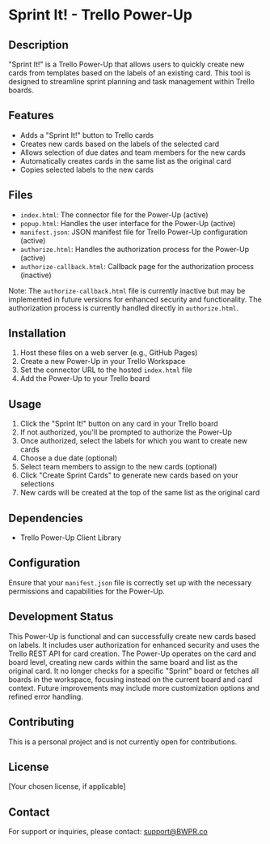 # Sprint It! - Trello Power-Up

## Description
"Sprint It!" is a Trello Power-Up that allows users to quickly create new cards from templates based on the labels of an existing card. This tool is designed to streamline sprint planning and task management within Trello boards.

## Features
- Adds a "Sprint It!" button to Trello cards
- Creates new cards based on the labels of the selected card
- Allows selection of due dates and team members for the new cards
- Automatically creates cards in the same list as the original card
- Copies selected labels to the new cards

## Files
- `index.html`: The connector file for the Power-Up (active)
- `popup.html`: Handles the user interface for the Power-Up (active)
- `manifest.json`: JSON manifest file for Trello Power-Up configuration (active)
- `authorize.html`: Handles the authorization process for the Power-Up (active)
- `authorize-callback.html`: Callback page for the authorization process (inactive)

Note: The `authorize-callback.html` file is currently inactive but may be implemented in future versions for enhanced security and functionality. The authorization process is currently handled directly in `authorize.html`.

## Installation
1. Host these files on a web server (e.g., GitHub Pages)
2. Create a new Power-Up in your Trello Workspace
3. Set the connector URL to the hosted `index.html` file
4. Add the Power-Up to your Trello board

## Usage
1. Click the "Sprint It!" button on any card in your Trello board
2. If not authorized, you'll be prompted to authorize the Power-Up
3. Once authorized, select the labels for which you want to create new cards
4. Choose a due date (optional)
5. Select team members to assign to the new cards (optional)
6. Click "Create Sprint Cards" to generate new cards based on your selections
7. New cards will be created at the top of the same list as the original card

## Dependencies
- Trello Power-Up Client Library

## Configuration
Ensure that your `manifest.json` file is correctly set up with the necessary permissions and capabilities for the Power-Up.

## Development Status
This Power-Up is functional and can successfully create new cards based on labels. It includes user authorization for enhanced security and uses the Trello REST API for card creation. The Power-Up operates on the card and board level, creating new cards within the same board and list as the original card. It no longer checks for a specific "Sprint" board or fetches all boards in the workspace, focusing instead on the current board and card context. Future improvements may include more customization options and refined error handling.

## Contributing
This is a personal project and is not currently open for contributions.

## License
[Your chosen license, if applicable]

## Contact
For support or inquiries, please contact: support@BWPR.co
